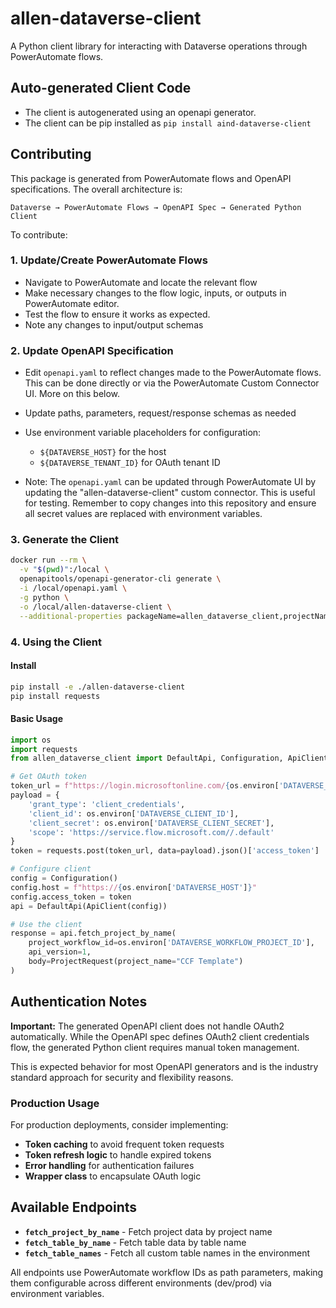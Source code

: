 # allen-dataverse-client

A Python client library for interacting with Dataverse operations through PowerAutomate flows.

## Auto-generated Client Code
- The client is autogenerated using an openapi generator.
- The client can be pip installed as `pip install aind-dataverse-client`

## Contributing

This package is generated from PowerAutomate flows and OpenAPI specifications. The overall architecture is: 

```
Dataverse → PowerAutomate Flows → OpenAPI Spec → Generated Python Client
```

To contribute: 

### 1. Update/Create PowerAutomate Flows

- Navigate to PowerAutomate and locate the relevant flow
- Make necessary changes to the flow logic, inputs, or outputs in PowerAutomate editor. 
- Test the flow to ensure it works as expected.
- Note any changes to input/output schemas

### 2. Update OpenAPI Specification

- Edit `openapi.yaml` to reflect changes made to the PowerAutomate flows. This can be done directly or via the PowerAutomate Custom Connector UI. More on this below.
- Update paths, parameters, request/response schemas as needed
- Use environment variable placeholders for configuration:
  - `${DATAVERSE_HOST}` for the host
  - `${DATAVERSE_TENANT_ID}` for OAuth tenant ID

- Note: The `openapi.yaml` can be updated through PowerAutomate UI by updating the "allen-dataverse-client" custom connector. This is useful for testing. Remember to copy changes into this repository and ensure all secret values are replaced with environment variables. 

### 3. Generate the Client
```bash
docker run --rm \
  -v "$(pwd)":/local \
  openapitools/openapi-generator-cli generate \
  -i /local/openapi.yaml \
  -g python \
  -o /local/allen-dataverse-client \
  --additional-properties packageName=allen_dataverse_client,projectName=allen-dataverse-client
```

### 4. Using the Client

#### Install
```bash
pip install -e ./allen-dataverse-client
pip install requests
```

#### Basic Usage
```python
import os
import requests
from allen_dataverse_client import DefaultApi, Configuration, ApiClient, ProjectRequest, TableRequest

# Get OAuth token
token_url = f"https://login.microsoftonline.com/{os.environ['DATAVERSE_TENANT_ID']}/oauth2/v2.0/token"
payload = {
    'grant_type': 'client_credentials',
    'client_id': os.environ['DATAVERSE_CLIENT_ID'],
    'client_secret': os.environ['DATAVERSE_CLIENT_SECRET'],
    'scope': 'https://service.flow.microsoft.com//.default'
}
token = requests.post(token_url, data=payload).json()['access_token']

# Configure client
config = Configuration()
config.host = f"https://{os.environ['DATAVERSE_HOST']}"
config.access_token = token
api = DefaultApi(ApiClient(config))

# Use the client
response = api.fetch_project_by_name(
    project_workflow_id=os.environ['DATAVERSE_WORKFLOW_PROJECT_ID'],
    api_version=1,
    body=ProjectRequest(project_name="CCF Template")
)
```

## Authentication Notes

**Important:** The generated OpenAPI client does not handle OAuth2 automatically. While the OpenAPI spec defines OAuth2 client credentials flow, the generated Python client requires manual token management.

This is expected behavior for most OpenAPI generators and is the industry standard approach for security and flexibility reasons.

### Production Usage

For production deployments, consider implementing:
- **Token caching** to avoid frequent token requests
- **Token refresh logic** to handle expired tokens
- **Error handling** for authentication failures
- **Wrapper class** to encapsulate OAuth logic

## Available Endpoints

- **`fetch_project_by_name`** - Fetch project data by project name
- **`fetch_table_by_name`** - Fetch table data by table name  
- **`fetch_table_names`** - Fetch all custom table names in the environment

All endpoints use PowerAutomate workflow IDs as path parameters, making them configurable across different environments (dev/prod) via environment variables.
